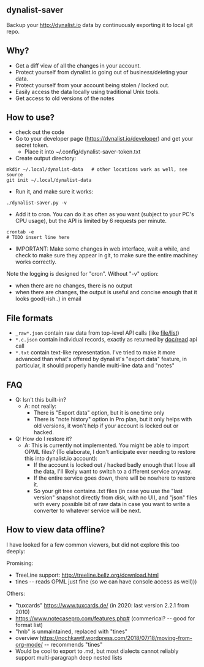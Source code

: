dynalist-saver
--------------
Backup your http://dynalist.io data by continuously exporting it to local git repo.

Why?
----
- Get a diff view of all the changes in your account.
- Protect yourself from dynalist.io going out of business/deleting your data.
- Protect yourself from your account being stolen / locked out.
- Easily access the data locally using traditional Unix tools.
- Get access to old versions of the notes

How to use?
-----------
- check out the code
- Go to your developer page (https://dynalist.io/developer) and get your secret token.
    - Place it into ~/.config/dynalist-saver-token.txt
- Create output directory:
```
mkdir ~/.local/dynalist-data   # other locations work as well, see source
git init ~/.local/dynalist-data
```
- Run it, and make sure it works:
```
./dynalist-saver.py -v
```
- Add it to cron. You can do it as often as you want (subject to your PC's CPU usage), but the API is limited by 6 requests per minute.
```
crontab -e
# TODO insert line here
```
- IMPORTANT: Make some changes in web interface, wait a while, and check to make sure they appear in git,
  to make sure the entire machiney works correctly.


Note the logging is designed for "cron". Without "-v" option:

- when there are no changes, there is no output
- when there are changes, the output is useful and concise enough that it looks good(-ish..) in email


File formats
------------
- `_raw*.json` contain raw data from top-level API calls (like [file/list](https://apidocs.dynalist.io/#get-all-documents-and-folders))
- `*.c.json` contain individual records, exactly as returned by [doc/read](https://apidocs.dynalist.io/#get-content-of-a-document) api call
- `*.txt` contain text-like representation. I've tried to make it more advanced than what's offered by dynalist's "export data"
   feature, in particular, it should properly handle multi-line data and "notes"

FAQ
---
- Q: Isn't this built-in?
    - A: not really:
         - There is "Export data" option, but it is one time only
         - There is "note history" option in Pro plan, but it only helps with old versions, it won't help if your account is locked out or hacked.
- Q: How do I restore it?
    - A: This is currently not implemented. You might be able to import OPML files?
         (To elaborate, I don't anticipate ever needing to restore this into dynalist.io account):
         - If the account is locked out / hacked badly enough that I lose all the data, I'll likely want to switch to a different service anyway.
         - If the entire service goes down, there will be nowhere to restore it.
         - So your git tree contains .txt files (in case you use the "last version" snapshot directly from disk, with no UI), and "json"
           files with every possible bit of raw data in case you want to write a converter to whatever service will be next.

How to view data offline?
-------------------------
I have looked for a few common viewers, but did not explore this too deeply:

Promising:

- TreeLine support: http://treeline.bellz.org/download.html
- tines -- reads OPML just fine (so we can have console access as well)))

Others:

- "tuxcards"  https://www.tuxcards.de/ (in 2020: last version 2.2.1 from 2010)
- https://www.notecasepro.com/features.php# (commerical? -- good for format list)
- "hnb" is unmaintained, replaced with "tines"
- overview https://nochkawtf.wordpress.com/2018/07/18/moving-from-org-mode/ -- recommends "tines"
- Would be cool to export to .md, but most dialects cannot reliably support multi-paragraph deep nested lists
